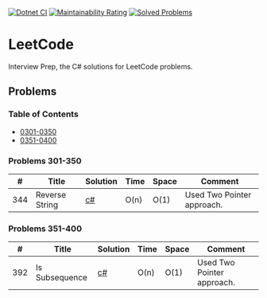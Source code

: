 [![Dotnet CI](https://github.com/DPilat-Dev/LeetCode-CS/actions/workflows/dotnet.yml/badge.svg)](https://github.com/DPilat-Dev/LeetCode-CS/actions/workflows/dotnet.yml)
[![Maintainability Rating](https://sonarcloud.io/api/project_badges/measure?project=DPilat-Dev_LeetCode-CS&metric=alert_status)](https://sonarcloud.io/summary/new_code?id=DPilat-Dev_LeetCode-CS)
[![Solved Problems](https://img.shields.io/badge/Solved%20Problems-1-blue.svg?style=flat-square)](https://github.com/DPilat-Dev/LeetCode-CS)

# LeetCode

Interview Prep, the C# solutions for LeetCode problems.

## Problems

### Table of Contents

- [0301-0350](#problems-301-350)
- [0351-0400](#problems-351-400)

### Problems 301-350

| #   | Title          | Solution                                                     | Time | Space | Comment                    |
| --- | -------------- | ------------------------------------------------------------ | ---- | ----- | -------------------------- |
| 344 | Reverse String | [c#](LeetCode/0301-0350/0344_Reverse_String/Solution0344.cs) | O(n) | O(1)  | Used Two Pointer approach. |

### Problems 351-400

| #   | Title          | Solution                                                      | Time | Space | Comment                    |
| --- | -------------- | ------------------------------------------------------------- | ---- | ----- | -------------------------- |
| 392 | Is Subsequence | [c#](LeetCode/0351-0400/0392_Is_Subsequence/Solution_0392.cs) | O(n) | O(1)  | Used Two Pointer approach. |
